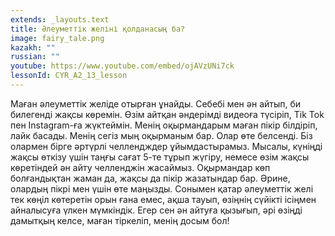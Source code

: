 ```yaml
---
extends: _layouts.text
title: Әлеуметтік желіні қолданасың ба?
image: fairy_tale.png
kazakh: ""
russian: ""
youtube: https://www.youtube.com/embed/ojAVzUNi7ck
lessonId: CYR_A2_13_lesson
---
```

Маған әлеуметтік желіде отырған ұнайды. Себебі мен ән айтып, би билегенді жақсы көремін. Өзім  айтқан әндерімді видеоға түсіріп, Tik Tok пен Instagram-ға жүктеймін. Менің оқырмандарым маған пікір білдіріп, лайк басады. Менің сегіз мың оқырманым бар.  Олар өте белсенді. Біз олармен бірге әртүрлі челлендждер ұйымдастырамыз. Мысалы, күніңді жақсы өткізу үшін таңғы сағат 5-те тұрып жүгіру, немесе өзім жақсы көретіндей ән айту челленджін жасаймыз. Оқырмандар көп болғандықтан жаман да, жақсы да пікір жазатындар бар. Әрине, олардың пікрі мен үшін өте маңызды. Сонымен қатар әлеуметтік желі тек көңіл көтеретін орын ғана емес, ақша тауып, өзіңнің сүйікті ісіңмен айналысуға үлкен мүмкіндік. Егер сен ән айтуға қызығып, әрі өзіңді дамытқың келсе, маған тіркеліп, менің досым бол! 
